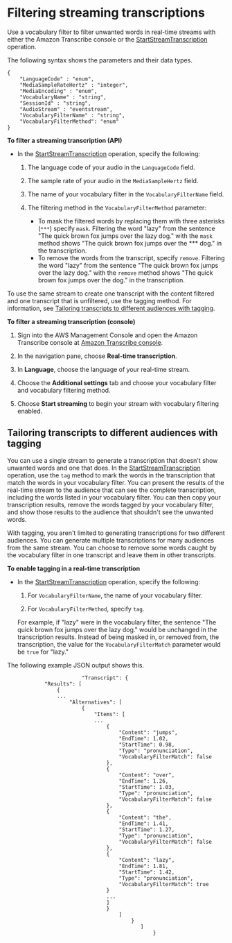 # Filtering streaming transcriptions<a name="streaming-filter-unwanted"></a>

Use a vocabulary filter to filter unwanted words in real\-time streams with either the Amazon Transcribe console or the [StartStreamTranscription](API_streaming_StartStreamTranscription.md) operation\. 

The following syntax shows the parameters and their data types\.

```
{
    "LanguageCode" : "enum",
    "MediaSampleRateHertz" : "integer",
    "MediaEncoding" : "enum",
    "VocabularyName" : "string",
    "SessionId" : "string", 
    "AudioStream" : "eventstream",
    "VocabularyFilterName" : "string",
    "VocabularyFilterMethod": "enum"
}
```

**To filter a streaming transcription \(API\)**
+ In the [StartStreamTranscription](API_streaming_StartStreamTranscription.md) operation, specify the following:

  1. The language code of your audio in the `LanguageCode` field\.

  1. The sample rate of your audio in the `MediaSampleHertz` field\.

  1. The name of your vocabulary filter in the `VocabularyFilterName` field\.

  1. The filtering method in the `VocabularyFilterMethod` parameter: 
     + To mask the filtered words by replacing them with three asterisks \(`***`\) specify `mask`\. Filtering the word "lazy" from the sentence "The quick brown fox jumps over the lazy dog\." with the `mask` method shows "The quick brown fox jumps over the \*\*\* dog\." in the transcription\. 
     + To remove the words from the transcript, specify `remove`\. Filtering the word "lazy" from the sentence "The quick brown fox jumps over the lazy dog\." with the `remove` method shows "The quick brown fox jumps over the dog\." in the transcription\.

To use the same stream to create one transcript with the content filtered and one transcript that is unfiltered, use the tagging method\. For information, see [Tailoring transcripts to different audiences with tagging](#filter-two-transcripts)\.

**To filter a streaming transcription \(console\)**

1. Sign into the AWS Management Console and open the Amazon Transcribe console at [Amazon Transcribe console](https://console.aws.amazon.com/transcribe/)\.

1. In the navigation pane, choose **Real\-time transcription**\.

1. In **Language**, choose the language of your real\-time stream\.

1. Choose the **Additional settings** tab and choose your vocabulary filter and vocabulary filtering method\.

1. Choose **Start streaming** to begin your stream with vocabulary filtering enabled\.

## Tailoring transcripts to different audiences with tagging<a name="filter-two-transcripts"></a>

You can use a single stream to generate a transcription that doesn't show unwanted words and one that does\. In the [StartStreamTranscription](API_streaming_StartStreamTranscription.md) operation, use the `tag` method to mark the words in the transcription that match the words in your vocabulary filter\. You can present the results of the real\-time stream to the audience that can see the complete transcription, including the words listed in your vocabulary filter\. You can then copy your transcription results, remove the words tagged by your vocabulary filter, and show those results to the audience that shouldn't see the unwanted words\. 

With tagging, you aren't limited to generating transcriptions for two different audiences\. You can generate multiple transcriptions for many audiences from the same stream\. You can choose to remove some words caught by the vocabulary filter in one transcript and leave them in other transcripts\.

**To enable tagging in a real\-time transcription**
+ In the [StartStreamTranscription](API_streaming_StartStreamTranscription.md) operation, specify the following:

  1. For `VocabularyFilterName`, the name of your vocabulary filter\.

  1. For `VocabularyFilterMethod`, specify `tag`\.

  For example, if "lazy" were in the vocabulary filter, the sentence "The quick brown fox jumps over the lazy dog\." would be unchanged in the transcription results\. Instead of being masked in, or removed from, the transcription, the value for the `VocabularyFilterMatch` parameter would be `true` for "lazy\." 

The following example JSON output shows this\.

```
                        "Transcript": {
            "Results": [
                {
                ...
                    "Alternatives": [
                        {
                            "Items": [
                            ...
                                {
                                    "Content": "jumps",
                                    "EndTime": 1.02,
                                    "StartTime": 0.98,
                                    "Type": "pronunciation",
                                    "VocabularyFilterMatch": false
                                },
                                {
                                    "Content": "over",
                                    "EndTime": 1.26,
                                    "StartTime": 1.03,
                                    "Type": "pronunciation",
                                    "VocabularyFilterMatch": false
                                },
                                {
                                    "Content": "the",
                                    "EndTime": 1.41,
                                    "StartTime": 1.27,
                                    "Type": "pronunciation",
                                    "VocabularyFilterMatch": false
                                },
                                {
                                    "Content": "lazy",
                                    "EndTime": 1.81,
                                    "StartTime": 1.42,
                                    "Type": "pronunciation",
                                    "VocabularyFilterMatch": true
                                }
                                ...
                                ]
                                }
                                    ]
                                        }
                                           ]
                                               }
```